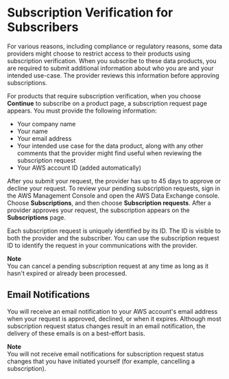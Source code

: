 # Subscription Verification for Subscribers<a name="subscription-verification-sub"></a>

For various reasons, including compliance or regulatory reasons, some data providers might choose to restrict access to their products using subscription verification\. When you subscribe to these data products, you are required to submit additional information about who you are and your intended use\-case\. The provider reviews this information before approving subscriptions\.

For products that require subscription verification, when you choose **Continue** to subscribe on a product page, a subscription request page appears\. You must provide the following information:
+ Your company name
+ Your name
+ Your email address
+ Your intended use case for the data product, along with any other comments that the provider might find useful when reviewing the subscription request
+ Your AWS account ID \(added automatically\) 

After you submit your request, the provider has up to 45 days to approve or decline your request\. To review your pending subscription requests, sign in the AWS Management Console and open the AWS Data Exchange console\. Choose **Subscriptions**, and then choose **Subscription requests**\. After a provider approves your request, the subscription appears on the **Subscriptions** page\.

Each subscription request is uniquely identified by its ID\. The ID is visible to both the provider and the subscriber\. You can use the subscription request ID to identify the request in your communications with the provider\.

**Note**  
You can cancel a pending subscription request at any time as long as it hasn't expired or already been processed\.

## Email Notifications<a name="email-notifications-sub"></a>

You will receive an email notification to your AWS account's email address when your request is approved, declined, or when it expires\. Although most subscription request status changes result in an email notification, the delivery of these emails is on a best\-effort basis\.

**Note**  
You will not receive email notifications for subscription request status changes that you have initiated yourself \(for example, cancelling a subscription\)\.